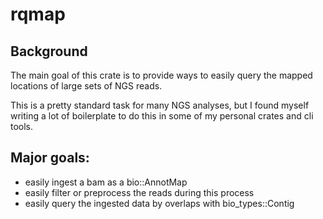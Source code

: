 # rqmap

## Background

The main goal of this crate is to provide ways to easily query the mapped
locations of large sets of NGS reads.

This is a pretty standard task for many NGS analyses, but
I found myself writing a lot of boilerplate to do this in some of my personal
crates and cli tools.

## Major goals:

* easily ingest a bam as a bio::AnnotMap
* easily filter or preprocess the reads during this process
* easily query the ingested data by overlaps with bio_types::Contig
